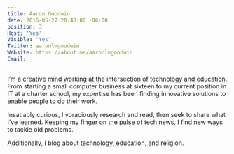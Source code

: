 ```yaml
---
title: Aaron Goodwin
date: 2016-05-27 20:48:00 -06:00
position: 3
Host: 'Yes'
Visible: 'Yes'
Twitter: aaronlmgoodwin
Website: https://about.me/aaronlmgoodwin
Email: 
---
```


I’m a creative mind working at the intersection of technology and education. From starting a small computer business at sixteen to my current position in IT at a charter school, my expertise has been finding innovative solutions to enable people to do their work.

Insatiably curious, I voraciously research and read, then seek to share what I’ve learned. Keeping my finger on the pulse of tech news, I find new ways to tackle old problems.

Additionally, I blog about technology, education, and religion.